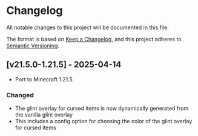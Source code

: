 # Changelog
All notable changes to this project will be documented in this file.

The format is based on [Keep a Changelog](https://keepachangelog.com/en/1.0.0/),
and this project adheres to [Semantic Versioning](https://semver.org/spec/v2.0.0.html).

## [v21.5.0-1.21.5] - 2025-04-14
- Port to Minecraft 1.21.5
### Changed
- The glint overlay for cursed items is now dynamically generated from the vanilla glint overlay
- This includes a config option for choosing the color of the glint overlay for cursed items
